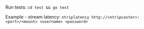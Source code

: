Run tests: `cd test && go test`

Example - stream latency: `ntriplatency http://<ntripcaster>:<port>/<mount> <username> <password>`
